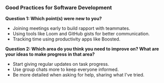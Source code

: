 ### Good Practices for Software Development

**Question 1: Which point(s) were new to you?**
- Joining meetings early to build rapport with teammates.
- Using tools like Loom and GitHub gists for better communication.
- Tracking time using productivity apps like Boosted.

**Question 2: Which area do you think you need to improve on? What are your ideas to make progress in that area?**

- Start giving regular updates on task progress.
- Use group chats more to keep everyone informed.
- Be more detailed when asking for help, sharing what I've tried.
